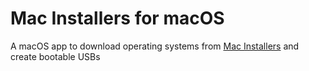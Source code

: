 # Mac Installers for macOS
A macOS app to download operating systems from [Mac Installers](https://macinstallers.tech) and create bootable USBs
